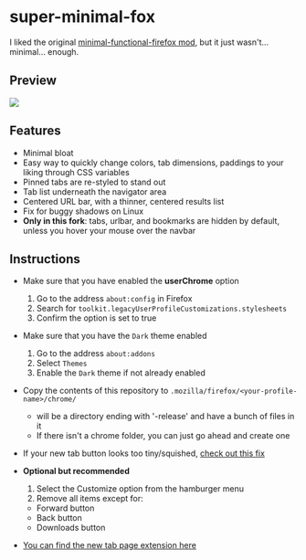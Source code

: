 # super-minimal-fox

I liked the original [minimal-functional-firefox mod](https://github.com/mut-ex/minimal-functional-fox), but it just wasn't... minimal... enough.

## Preview

<img src="https://media.giphy.com/media/MaD9HFKizMx0BEy8N8/giphy.gif" />

## Features

* Minimal bloat
* Easy way to quickly change colors, tab dimensions, paddings to your liking through CSS variables
* Pinned tabs are re-styled to stand out
* Tab list underneath the navigator area
* Centered URL bar, with a thinner, centered results list
* Fix for buggy shadows on Linux
* **Only in this fork**: tabs, urlbar, and bookmarks are hidden by default, unless you hover your mouse over the navbar

## Instructions

* Make sure that you have enabled the **userChrome** option
  1. Go to the address `about:config` in Firefox
  2. Search for `toolkit.legacyUserProfileCustomizations.stylesheets`
  3. Confirm the option is set to true

* Make sure that you have the `Dark` theme enabled
  1. Go to the address `about:addons`
  2. Select `Themes`
  3. Enable the `Dark` theme if not already enabled

* Copy the contents of this repository to `.mozilla/firefox/<your-profile-name>/chrome/`
  * <your-profile-name> will be a directory ending with '-release' and have a bunch of files in it
  * If there isn't a chrome folder, you can just go ahead and create one

* If your new tab button looks too tiny/squished, [check out this fix](https://www.reddit.com/r/unixporn/comments/ebchep/oc_i_created_this_userchrome_configuration_to_be/fb59g0k?utm_source=share&utm_medium=web2x)

* **Optional but recommended**
  1. Select the Customize option from the hamburger menu
  2. Remove all items except for:
    * Forward button
    * Back button
    * Downloads button

* [You can find the new tab page extension here](https://addons.mozilla.org/en-US/firefox/addon/nighttab/)
